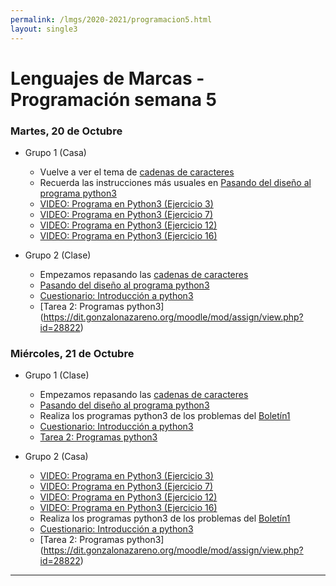 ```yaml
---
permalink: /lmgs/2020-2021/programacion5.html
layout: single3
---
```


# Lenguajes de Marcas - Programación semana 5

### Martes, 20 de Octubre

* Grupo 1 (Casa)

    * Vuelve a ver el tema de [cadenas de caracteres](https://fp.josedomingo.org/lmgs/2020-2021/python3/introduccion_cadenas_caracteres.html)
    * Recuerda las instrucciones más usuales en [Pasando del diseño al programa python3](https://fp.josedomingo.org/lmgs/2020-2021/python3/algoritmo_programa.html)
    * [VIDEO: Programa en Python3 (Ejercicio 3)](https://www.youtube.com/watch?v=5e4-TapKtMs&feature=youtu.be)
    * [VIDEO: Programa en Python3 (Ejercicio 7)](https://www.youtube.com/watch?v=flF0bbqELBQ&feature=youtu.be)
    * [VIDEO: Programa en Python3 (Ejercicio 12)](https://www.youtube.com/watch?v=smPrkOewaGE&feature=youtu.be)
    * [VIDEO: Programa en Python3 (Ejercicio 16)](https://www.youtube.com/watch?v=wD6GLCmuMMk&feature=youtu.be)

* Grupo 2 (Clase)

    * Empezamos repasando las [cadenas de caracteres](https://fp.josedomingo.org/lmgs/2020-2021/python3/introduccion_cadenas_caracteres.html)
    * [Pasando del diseño al programa python3](https://fp.josedomingo.org/lmgs/2020-2021/python3/algoritmo_programa.html)
    * [Cuestionario: Introducción a python3](https://dit.gonzalonazareno.org/moodle/mod/quiz/view.php?id=28820)
    * [Tarea 2: Programas python3] (https://dit.gonzalonazareno.org/moodle/mod/assign/view.php?id=28822)


### Miércoles, 21 de Octubre

* Grupo 1 (Clase)

    * Empezamos repasando las [cadenas de caracteres](https://fp.josedomingo.org/lmgs/2020-2021/python3/introduccion_cadenas_caracteres.html)
    * [Pasando del diseño al programa python3](https://fp.josedomingo.org/lmgs/2020-2021/python3/algoritmo_programa.html)
    * Realiza los programas python3 de los problemas del [Boletín1](https://fp.josedomingo.org/lmgs/2020-2021/python3/boletin1.html)
    * [Cuestionario: Introducción a python3](https://dit.gonzalonazareno.org/moodle/mod/quiz/view.php?id=28820)
    * [Tarea 2: Programas python3](https://dit.gonzalonazareno.org/moodle/mod/assign/view.php?id=28822)

* Grupo 2 (Casa)

    * [VIDEO: Programa en Python3 (Ejercicio 3)](https://www.youtube.com/watch?v=5e4-TapKtMs&feature=youtu.be)
    * [VIDEO: Programa en Python3 (Ejercicio 7)](https://www.youtube.com/watch?v=flF0bbqELBQ&feature=youtu.be)
    * [VIDEO: Programa en Python3 (Ejercicio 12)](https://www.youtube.com/watch?v=smPrkOewaGE&feature=youtu.be)
    * [VIDEO: Programa en Python3 (Ejercicio 16)](https://www.youtube.com/watch?v=wD6GLCmuMMk&feature=youtu.be)
    * Realiza los programas python3 de los problemas del [Boletín1](https://fp.josedomingo.org/lmgs/2020-2021/python3/boletin1.html)
    * [Cuestionario: Introducción a python3](https://dit.gonzalonazareno.org/moodle/mod/quiz/view.php?id=28820)
    * [Tarea 2: Programas python3] (https://dit.gonzalonazareno.org/moodle/mod/assign/view.php?id=28822)
    

- - -

